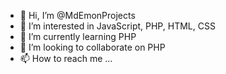 - 👋 Hi, I’m @MdEmonProjects
- 👀 I’m interested in JavaScript, PHP, HTML, CSS 
- 🌱 I’m currently learning PHP
- 💞️ I’m looking to collaborate on PHP
- 📫 How to reach me ...

<!---
MdEmonProjects/MdEmonProjects is a ✨ special ✨ repository because its `README.md` (this file) appears on your GitHub profile.
You can click the Preview link to take a look at your changes.
--->

